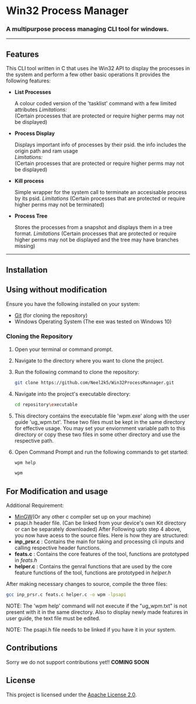 # Win32 Process Manager
### A multipurpose process managing CLI tool for windows.

___

## Features 
This CLI tool written in C that uses ihe Win32 API to display the processes in the system and perform a few other basic operations
It provides the following features:

- **List Processes**

    A colour coded version of the 'tasklist' command with a few limited attributes
    *Limitations:*  
    (Certain processes that are protected or require higher perms may not be displayed)


- **Process Display**

    Displays important info of processes by their psid. the info includes the origin path and ram usage  
    *Limitations:*  
    (Certain processes that are protected or require higher perms may not be displayed)



- **Kill process**

    Simple wrapper for the system call to terminate an accesisable process by its psid.
    *Limitations*
    (Certain processes that are protected or require higher perms may not be terminated)

- **Process Tree**

    Stores the processes from a snapshot and displays them in a tree format.
    *Limitations*
    (Certain processes that are protected or require higher perms may not be displayed and the tree may have branches missing)


---

## Installation

## Using without modification

Ensure you have the following installed on your system:

- [Git](https://git-scm.com/downloads) (for cloning the repository)
- Windows Operating System (The exe was tested on Windows 10)

### Cloning the Repository

1. Open your terminal or command prompt.

2. Navigate to the directory where you want to clone the project.

3. Run the following command to clone the repository:

    ```bash
    git clone https://github.com/Neel2k5/Win32ProcessMannager.git
    ```

4. Navigate into the project's executable directory:

    ```bash
    cd repository\executable
    ```
5. This directory contains the executable file 'wpm.exe' along with the user guide 'ug\_wpm.txt'.
   These two files must be kept in the same directory for effective usage.
   You may set your enviornment variable path to this directory or copy these two files in some other directory and use the respective path.

6. Open Command Prompt and run the following commands to get started:
    ```bash
    wpm help
    ```
    
    ```bash
    wpm
    ```
## For Modification and usage

Additional Requirement:
- [MinGW](https://sourceforge.net/projects/mingw/)(Or any other c compiler set up on your machine)
- psapi.h header file. (Can be linked from your device's own Kit directory or can be separately downloaded)
After Following upto step 4 above, you now have acess to the source files. Here is how they are structured:
- **inp_prsr.c** : Contains the main for taking and processing cli inputs and calling respective header functions.
- **feats.c** : Contains the core features of the tool, functions are prototyped in *feats.h*
- **helper.c** : Contains the genral functions that are used by the core feature functions of the tool, functions are prototyped in *helper.h*

After making necessary changes to source, compile the three files:
```bash
gcc inp_prsr.c feats.c helper.c -o wpm -lpsapi
```

NOTE: The 'wpm help' command will not execute if the "ug\_wpm.txt" is not present with it in the same directory. Also to display newly made features in user guide, the text file must be edited.

NOTE: The psapi.h file needs to be linked if you have it in your system.

## Contributions
Sorry we do not support contributions yet!! 
**COMING SOON**

## License

This project is licensed under the [Apache License 2.0](LICENSE.md).
